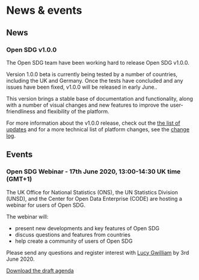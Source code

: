 <h1>News & events</h1>

## News

### Open SDG v1.0.0

The Open SDG team have been working hard to release Open SDG v1.0.0.

Version 1.0.0 beta is currently being tested by a number of countries, including the UK and Germany. Once the tests have concluded and any issues have been fixed, v1.0.0 will be released in early June..

This version brings a stable base of documentation and functionality, along with a number of visual changes and new features to improve the user-friendliness and flexibility of the platform.

For more information about the v1.0.0 release, check out the [the list of updates](updates.md#100) and for a more technical list of platform changes, see the [change log](changelog.md).


## Events

### Open SDG Webinar - 17th June 2020, 13:00-14:30 UK time (GMT+1)

The UK Office for National Statistics (ONS), the UN Statistics Division (UNSD), and the Center for Open Data Enterprise (CODE) are hosting a webinar for users of Open SDG.

The webinar will:
-	present new developments and key features of Open SDG
-	discuss questions and features from countries
-	help create a community of users of Open SDG

Please send any questions and register interest with [Lucy Gwilliam](mailto:Lucy.Gwilliam@ons.gov.uk) by 3rd June 2020.

[Download the draft agenda](https://github.com/open-sdg/open-sdg/blob/news-events-docs/docs/Open-SDG-Webinar-Agenda.pdf?raw=1)
